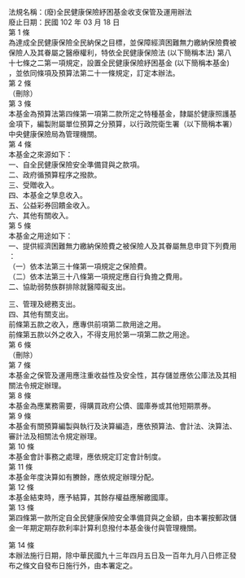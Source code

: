 法規名稱：(廢)全民健康保險紓困基金收支保管及運用辦法  
廢止日期：民國 102 年 03 月 18 日  
第 1 條  
為達成全民健康保險全民納保之目標，並保障經濟困難無力繳納保險費被  
保險人及其眷屬之醫療權利，特依全民健康保險法 (以下簡稱本法) 第八  
十七條之二第一項規定，設置全民健康保險紓困基金 (以下簡稱本基金)  
，並依同條項及預算法第二十一條規定，訂定本辦法。  
第 2 條  
（刪除）  
第 3 條  
本基金為預算法第四條第一項第二款所定之特種基金，隸屬於健康照護基  
金項下，編製附屬單位預算之分預算，以行政院衛生署（以下簡稱本署）  
中央健康保險局為管理機關。  
第 4 條  
本基金之來源如下：  
一、自全民健康保險安全準備貸與之款項。  
二、政府循預算程序之撥款。  
三、受贈收入。  
四、本基金之孳息收入。  
五、公益彩券回饋金收入。  
六、其他有關收入。  
第 5 條  
本基金之用途如下：  
一、提供經濟困難無力繳納保險費之被保險人及其眷屬無息申貸下列費用  
：  
（一）依本法第三十條第一項規定之保險費。  
（二）依本法第三十八條第一項規定應自行負擔之費用。  
二、協助弱勢族群排除就醫障礙支出。  


三、管理及總務支出。  
四、其他有關支出。  
前條第五款之收入，應專供前項第二款用途之用。  
前條第五款以外之收入，不得支用於第一項第二款之用途。  
第 6 條  
（刪除）  
第 7 條  
本基金之保管及運用應注重收益性及安全性，其存儲並應依公庫法及其相  
關法令規定辦理。  
第 8 條  
本基金為應業務需要，得購買政府公債、國庫券或其他短期票券。  
第 9 條  
本基金有關預算編製與執行及決算編造，應依預算法、會計法、決算法、  
審計法及相關法令規定辦理。  
第 10 條  
本基金會計事務之處理，應依規定訂定會計制度。  
第 11 條  
本基金年度決算如有賸餘，應依規定辦理分配。  
第 12 條  
本基金結束時，應予結算，其餘存權益應解繳國庫。  
第 13 條  
第四條第一款所定自全民健康保險安全準備貸與之金額，由本署按郵政儲  
金一年期定期存款利率計算利息撥付本基金後付與管理機關。  


第 14 條  
本辦法施行日期，除中華民國九十三年四月五日及一百年九月八日修正發  
布之條文自發布日施行外，由本署定之。  


